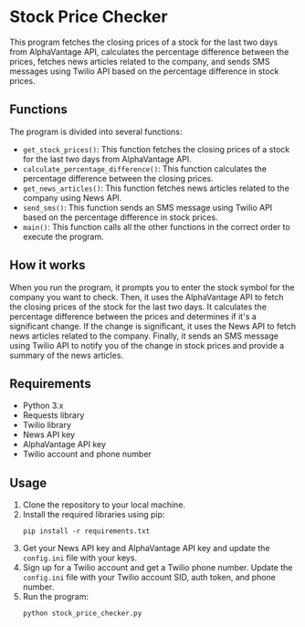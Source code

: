 <!DOCTYPE html>
<html>
<head>
	<title>README: Stock Price Checker</title>
</head>
<body>
	<h1>Stock Price Checker</h1>
	<p>This program fetches the closing prices of a stock for the last two days from AlphaVantage API, calculates the percentage difference between the prices, fetches news articles related to the company, and sends SMS messages using Twilio API based on the percentage difference in stock prices.</p>
	<h2>Functions</h2>
	<p>The program is divided into several functions:</p>
	<ul>
		<li><code>get_stock_prices()</code>: This function fetches the closing prices of a stock for the last two days from AlphaVantage API.</li>
		<li><code>calculate_percentage_difference()</code>: This function calculates the percentage difference between the closing prices.</li>
		<li><code>get_news_articles()</code>: This function fetches news articles related to the company using News API.</li>
		<li><code>send_sms()</code>: This function sends an SMS message using Twilio API based on the percentage difference in stock prices.</li>
		<li><code>main()</code>: This function calls all the other functions in the correct order to execute the program.</li>
	</ul>
	<h2>How it works</h2>
	<p>When you run the program, it prompts you to enter the stock symbol for the company you want to check. Then, it uses the AlphaVantage API to fetch the closing prices of the stock for the last two days. It calculates the percentage difference between the prices and determines if it's a significant change. If the change is significant, it uses the News API to fetch news articles related to the company. Finally, it sends an SMS message using Twilio API to notify you of the change in stock prices and provide a summary of the news articles.</p>
	<h2>Requirements</h2>
	<ul>
		<li>Python 3.x</li>
		<li>Requests library</li>
		<li>Twilio library</li>
		<li>News API key</li>
		<li>AlphaVantage API key</li>
		<li>Twilio account and phone number</li>
	</ul>
	<h2>Usage</h2>
	<ol>
		<li>Clone the repository to your local machine.</li>
		<li>Install the required libraries using pip:</li>
		<pre><code>pip install -r requirements.txt</code></pre>
		<li>Get your News API key and AlphaVantage API key and update the <code>config.ini</code> file with your keys.</li>
		<li>Sign up for a Twilio account and get a Twilio phone number. Update the <code>config.ini</code> file with your Twilio account SID, auth token, and phone number.</li>
		<li>Run the program:</li>
		<pre><code>python stock_price_checker.py</code></pre>
	</ol>
</body>
</html>



